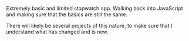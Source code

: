 Extremely basic and limited stopwatch app.
Walking back into JavaScript and making sure that the basics are still the same.

There will likely be several projects of this nature, to make sure that I understand what has changed and is new.